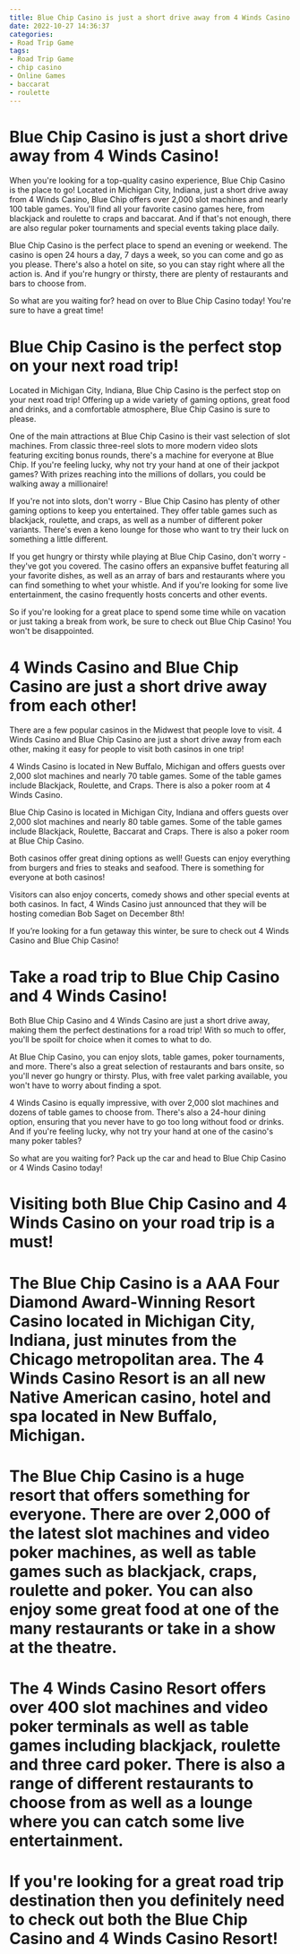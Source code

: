 ```yaml
---
title: Blue Chip Casino is just a short drive away from 4 Winds Casino!
date: 2022-10-27 14:36:37
categories:
- Road Trip Game
tags:
- Road Trip Game
- chip casino
- Online Games
- baccarat
- roulette
---
```



#  Blue Chip Casino is just a short drive away from 4 Winds Casino!

When you're looking for a top-quality casino experience, Blue Chip Casino is the place to go! Located in Michigan City, Indiana, just a short drive away from 4 Winds Casino, Blue Chip offers over 2,000 slot machines and nearly 100 table games. You'll find all your favorite casino games here, from blackjack and roulette to craps and baccarat. And if that's not enough, there are also regular poker tournaments and special events taking place daily.

Blue Chip Casino is the perfect place to spend an evening or weekend. The casino is open 24 hours a day, 7 days a week, so you can come and go as you please. There's also a hotel on site, so you can stay right where all the action is. And if you're hungry or thirsty, there are plenty of restaurants and bars to choose from.

So what are you waiting for? head on over to Blue Chip Casino today! You're sure to have a great time!

#  Blue Chip Casino is the perfect stop on your next road trip!

Located in Michigan City, Indiana, Blue Chip Casino is the perfect stop on your next road trip! Offering up a wide variety of gaming options, great food and drinks, and a comfortable atmosphere, Blue Chip Casino is sure to please.

One of the main attractions at Blue Chip Casino is their vast selection of slot machines. From classic three-reel slots to more modern video slots featuring exciting bonus rounds, there's a machine for everyone at Blue Chip. If you're feeling lucky, why not try your hand at one of their jackpot games? With prizes reaching into the millions of dollars, you could be walking away a millionaire!

If you're not into slots, don't worry - Blue Chip Casino has plenty of other gaming options to keep you entertained. They offer table games such as blackjack, roulette, and craps, as well as a number of different poker variants. There's even a keno lounge for those who want to try their luck on something a little different.

If you get hungry or thirsty while playing at Blue Chip Casino, don't worry - they've got you covered. The casino offers an expansive buffet featuring all your favorite dishes, as well as an array of bars and restaurants where you can find something to whet your whistle. And if you're looking for some live entertainment, the casino frequently hosts concerts and other events.

So if you're looking for a great place to spend some time while on vacation or just taking a break from work, be sure to check out Blue Chip Casino! You won't be disappointed.

#  4 Winds Casino and Blue Chip Casino are just a short drive away from each other!

There are a few popular casinos in the Midwest that people love to visit. 4 Winds Casino and Blue Chip Casino are just a short drive away from each other, making it easy for people to visit both casinos in one trip!

4 Winds Casino is located in New Buffalo, Michigan and offers guests over 2,000 slot machines and nearly 70 table games. Some of the table games include Blackjack, Roulette, and Craps. There is also a poker room at 4 Winds Casino.

Blue Chip Casino is located in Michigan City, Indiana and offers guests over 2,000 slot machines and nearly 80 table games. Some of the table games include Blackjack, Roulette, Baccarat and Craps. There is also a poker room at Blue Chip Casino.

Both casinos offer great dining options as well! Guests can enjoy everything from burgers and fries to steaks and seafood. There is something for everyone at both casinos!

Visitors can also enjoy concerts, comedy shows and other special events at both casinos. In fact, 4 Winds Casino just announced that they will be hosting comedian Bob Saget on December 8th!

If you’re looking for a fun getaway this winter, be sure to check out 4 Winds Casino and Blue Chip Casino!

#  Take a road trip to Blue Chip Casino and 4 Winds Casino!

Both Blue Chip Casino and 4 Winds Casino are just a short drive away, making them the perfect destinations for a road trip! With so much to offer, you'll be spoilt for choice when it comes to what to do.

At Blue Chip Casino, you can enjoy slots, table games, poker tournaments, and more. There's also a great selection of restaurants and bars onsite, so you'll never go hungry or thirsty. Plus, with free valet parking available, you won't have to worry about finding a spot.

4 Winds Casino is equally impressive, with over 2,000 slot machines and dozens of table games to choose from. There's also a 24-hour dining option, ensuring that you never have to go too long without food or drinks. And if you're feeling lucky, why not try your hand at one of the casino's many poker tables?

So what are you waiting for? Pack up the car and head to Blue Chip Casino or 4 Winds Casino today!

#  Visiting both Blue Chip Casino and 4 Winds Casino on your road trip is a must!

# The Blue Chip Casino is a AAA Four Diamond Award-Winning Resort Casino located in Michigan City, Indiana, just minutes from the Chicago metropolitan area. The 4 Winds Casino Resort is an all new Native American casino, hotel and spa located in New Buffalo, Michigan.

# The Blue Chip Casino is a huge resort that offers something for everyone. There are over 2,000 of the latest slot machines and video poker machines, as well as table games such as blackjack, craps, roulette and poker. You can also enjoy some great food at one of the many restaurants or take in a show at the theatre.

# The 4 Winds Casino Resort offers over 400 slot machines and video poker terminals as well as table games including blackjack, roulette and three card poker. There is also a range of different restaurants to choose from as well as a lounge where you can catch some live entertainment.

# If you're looking for a great road trip destination then you definitely need to check out both the Blue Chip Casino and 4 Winds Casino Resort!